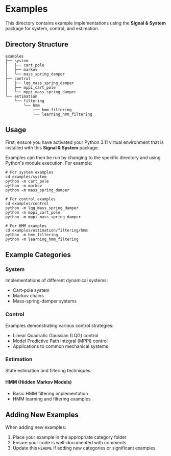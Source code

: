 # Examples

This directory contains example implementations using the **Signal & System** package for system, control, and estimation.

## Directory Structure

```
examples
├── system
│   ├── cart_pole
│   ├── markov
│   └── mass_spring_damper
├── control
│   ├── lqg_mass_spring_damper
│   ├── mppi_cart_pole
│   └── mppi_mass_spring_damper
└── estimation
    └── filtering
        └── hmm
            ├── hmm_filtering
            └── learning_hmm_filtering
```

## Usage

First, ensure you have activated your Python 3.11 virtual environment that is installed with this **Signal & System** package.

Examples can then be run by changing to the specific directory and using Python's module execution. For example:
```properties
# For system examples
cd examples/system
python -m cart_pole
python -m markov
python -m mass_spring_damper

# For control examples
cd examples/control
python -m lqg_mass_spring_damper
python -m mppi_cart_pole
python -m mppi_mass_spring_damper

# For HMM examples
cd examples/estimation/filtering/hmm
python -m hmm_filtering
python -m learning_hmm_filtering
```

## Example Categories

### System
Implementations of different dynamical systems:
- Cart-pole system
- Markov chains
- Mass-spring-damper systems

### Control
Examples demonstrating various control strategies:
- Linear Quadratic Gaussian (LQG) control
- Model Predictive Path Integral (MPPI) control
- Applications to common mechanical systems

### Estimation
State estimation and filtering techniques:
#### HMM (Hidden Markov Models)
- Basic HMM filtering implementation
- HMM learning and filtering examples


## Adding New Examples
When adding new examples:
1. Place your example in the appropriate category folder
2. Ensure your code is well-documented with comments
3. Update this `README` if adding new categories or significant examples
